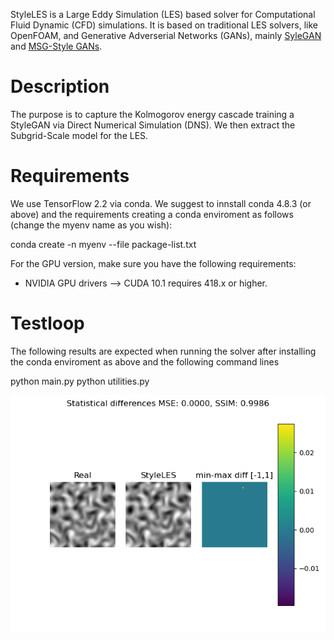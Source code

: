 StyleLES is a Large Eddy Simulation (LES) based solver for Computational Fluid Dynamic (CFD) simulations.
It is based on traditional LES solvers, like OpenFOAM, and Generative Adverserial Networks (GANs), mainly [SyleGAN](https://github.com/NVlabs/stylegan) and [MSG-Style GANs](https://github.com/akanimax/msg-stylegan-tf).

# Description
The purpose is to capture the Kolmogorov energy cascade training a StyleGAN via Direct Numerical Simulation (DNS). We then extract the Subgrid-Scale model for the LES.

# Requirements
We use TensorFlow 2.2 via conda. We suggest to innstall conda 4.8.3 (or above) and the
requirements creating a conda enviroment as follows (change the myenv name as you wish):

conda create -n myenv --file package-list.txt

For the GPU version, make sure you have the following requirements:

- NVIDIA GPU drivers —> CUDA 10.1 requires 418.x or higher.


# Testloop
The following results are expected when running the solver after installing the conda enviroment as above and the following command lines

python main.py
python utilities.py

![image info](./testloop/Real_vs_fake.png)

